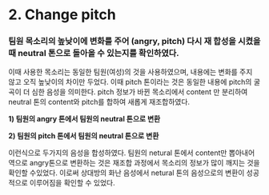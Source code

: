 # 2. Change pitch

### 팀원 목소리의 높낮이에 변화를 주어 (angry, pitch) 다시 재 합성을 시켰을 때 neutral 톤으로 돌아올 수 있는지를 확인하였다.

이때 사용한 목소리는 동일한 팀원(여성)의 것을 사용하였으며, 내용에는 변화를 주지 않고 오직 높낮이의 차이만 두었다.  이때 pitch 톤이라는 것은 동일한 내용에 pitch의 굴곡이 더 심한 음성을 의미한다. pitch 정보가 바뀐 목소리에서 content 만 분리하여 neutral 톤의 content와 pitch를 합하여 새롭게 재조합하였다. 

**1) 팀원의 angry 톤에서 팀원의 neutral 톤으로 변환**

**2) 팀원의 pitch 톤에서 팀원의 neutral 톤으로 변환** 

이런식으로 두가지의 음성을 합성하였다. 팀원의 netural 톤에서 content만 뽑아내어 역으로 angry톤으로 변환하는 것은 재조합 과정에서 목소리의 정보가 많이 깨지는 것을 확인할 수있었다. 이로써 상대방의 화난 음성에서 netural 톤의 음성으로의 변환이 성공적으로 이루어짐을 확인할 수 있었다. 
